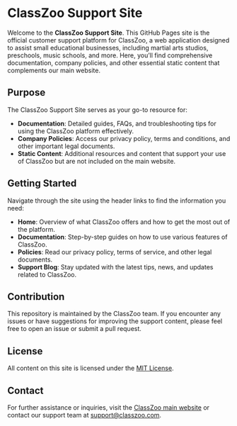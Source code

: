 # ClassZoo Support Site

Welcome to the **ClassZoo Support Site**. This GitHub Pages site is the official customer support platform for ClassZoo, a web application designed to assist small educational businesses, including martial arts studios, preschools, music schools, and more. Here, you’ll find comprehensive documentation, company policies, and other essential static content that complements our main website.

## Purpose

The ClassZoo Support Site serves as your go-to resource for:

- **Documentation**: Detailed guides, FAQs, and troubleshooting tips for using the ClassZoo platform effectively.
- **Company Policies**: Access our privacy policy, terms and conditions, and other important legal documents.
- **Static Content**: Additional resources and content that support your use of ClassZoo but are not included on the main website.

## Getting Started

Navigate through the site using the header links to find the information you need:

- **Home**: Overview of what ClassZoo offers and how to get the most out of the platform.
- **Documentation**: Step-by-step guides on how to use various features of ClassZoo.
- **Policies**: Read our privacy policy, terms of service, and other legal documents.
- **Support Blog**: Stay updated with the latest tips, news, and updates related to ClassZoo.

## Contribution

This repository is maintained by the ClassZoo team. If you encounter any issues or have suggestions for improving the support content, please feel free to open an issue or submit a pull request.

## License

All content on this site is licensed under the [MIT License](LICENSE).

## Contact

For further assistance or inquiries, visit the [ClassZoo main website](https://www.classzoo.com) or contact our support team at [support@classzoo.com](mailto:support@classzoo.com).
